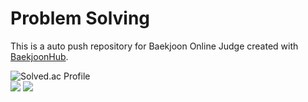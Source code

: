 # Problem Solving
This is a auto push repository for Baekjoon Online Judge created with [BaekjoonHub](https://github.com/BaekjoonHub/BaekjoonHub).

![Solved.ac Profile](http://mazassumnida.wtf/api/generate_badge?boj=yjk199900)</br>
<img src="https://img.shields.io/badge/Python-3776AB?style=for-the-badge&logo=Python&logoColor=white">
<img src="https://img.shields.io/badge/C++-00599C?style=for-the-badge&logo=cplusplus&logoColor=white">
